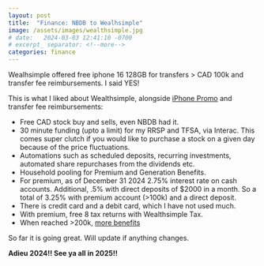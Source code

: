 ```yaml
---
layout: post
title:  "Finance: NBDB to Wealhsimple"
image: /assets/images/wealthsimple.jpg
# date:   2024-03-03 12:41:10 -0700
# excerpt_ separator: <!--more-->
categories: finance
---
```

<p>Wealhsimple offered free iphone 16 128GB for transfers > CAD 100k and transfer fee reimbursements. I said YES!</p>

This is what I  liked about Wealthsimple, alongside [iPhone Promo](https://forums.redflagdeals.com/wealthsimple-2024-free-iphone-macbook-promotion-net-new-deposits-2722196/) and transfer fee reimbursements:
- Free CAD stock buy and sells, even NBDB had it. 
- 30 minute funding (upto a limit) for my RRSP and TFSA, via Interac. This comes super clutch if you would like to purchase a stock on a given day because of the price fluctuations. 
- Automations such as scheduled deposits, recurring investments, automated share repurchases from the dividends etc. 
- Household pooling for Premium and Generation Benefits. 
- For premium, as of December 31 2024 2.75% interest rate on cash accounts. Additional, .5% with direct deposits of $2000 in a month. So a total of 3.25% with premium account (>100k) and a direct deposit.
- There is credit card and a debit card, which I have not used much.
- With premium, free 8 tax returns with Wealthsimple Tax. 
- When reached >200k, [more benefits](https://www.wealthsimple.com/en-ca/benefits)

So far it is going great. Will update if anything changes. 

<b>Adieu 2024!! See ya all in 2025!!</b>